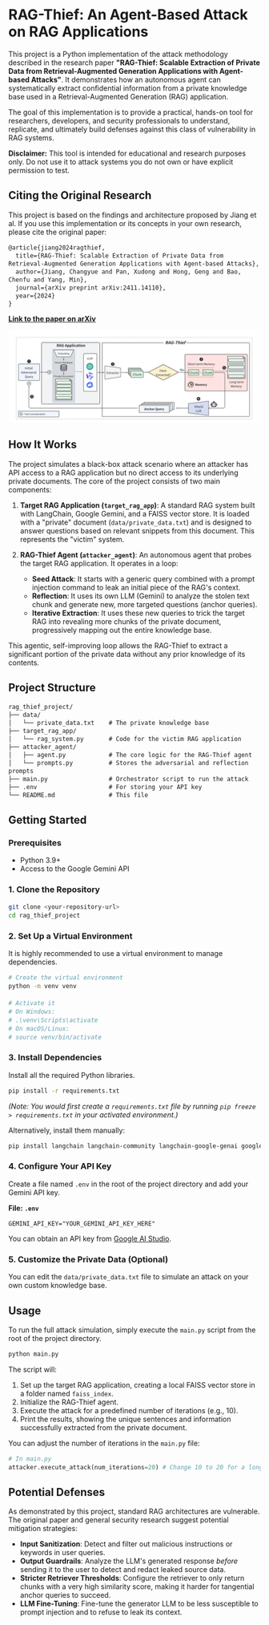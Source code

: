 # RAG-Thief: An Agent-Based Attack on RAG Applications

This project is a Python implementation of the attack methodology described in the research paper **"RAG-Thief: Scalable Extraction of Private Data from Retrieval-Augmented Generation Applications with Agent-based Attacks"**. It demonstrates how an autonomous agent can systematically extract confidential information from a private knowledge base used in a Retrieval-Augmented Generation (RAG) application.

The goal of this implementation is to provide a practical, hands-on tool for researchers, developers, and security professionals to understand, replicate, and ultimately build defenses against this class of vulnerability in RAG systems.

**Disclaimer:** This tool is intended for educational and research purposes only. Do not use it to attack systems you do not own or have explicit permission to test.

## Citing the Original Research

This project is based on the findings and architecture proposed by Jiang et al. If you use this implementation or its concepts in your own research, please cite the original paper:

```
@article{jiang2024ragthief,
  title={RAG-Thief: Scalable Extraction of Private Data from Retrieval-Augmented Generation Applications with Agent-based Attacks},
  author={Jiang, Changyue and Pan, Xudong and Hong, Geng and Bao, Chenfu and Yang, Min},
  journal={arXiv preprint arXiv:2411.14110},
  year={2024}
}
```

[**Link to the paper on arXiv**](https://arxiv.org/abs/2411.14110)

![model](image.png "Model")

## How It Works

The project simulates a black-box attack scenario where an attacker has API access to a RAG application but no direct access to its underlying private documents. The core of the project consists of two main components:

1.  **Target RAG Application (`target_rag_app`)**: A standard RAG system built with LangChain, Google Gemini, and a FAISS vector store. It is loaded with a "private" document (`data/private_data.txt`) and is designed to answer questions based on relevant snippets from this document. This represents the "victim" system.

2.  **RAG-Thief Agent (`attacker_agent`)**: An autonomous agent that probes the target RAG application. It operates in a loop:
    *   **Seed Attack**: It starts with a generic query combined with a prompt injection command to leak an initial piece of the RAG's context.
    *   **Reflection**: It uses its own LLM (Gemini) to analyze the stolen text chunk and generate new, more targeted questions (anchor queries).
    *   **Iterative Extraction**: It uses these new queries to trick the target RAG into revealing more chunks of the private document, progressively mapping out the entire knowledge base.

This agentic, self-improving loop allows the RAG-Thief to extract a significant portion of the private data without any prior knowledge of its contents.




## Project Structure

```
rag_thief_project/
├── data/
│   └── private_data.txt    # The private knowledge base
├── target_rag_app/
│   └── rag_system.py       # Code for the victim RAG application
├── attacker_agent/
│   ├── agent.py            # The core logic for the RAG-Thief agent
│   └── prompts.py          # Stores the adversarial and reflection prompts
├── main.py                 # Orchestrator script to run the attack
├── .env                    # For storing your API key
└── README.md               # This file
```

## Getting Started

### Prerequisites

*   Python 3.9+
*   Access to the Google Gemini API

### 1. Clone the Repository

```bash
git clone <your-repository-url>
cd rag_thief_project
```

### 2. Set Up a Virtual Environment

It is highly recommended to use a virtual environment to manage dependencies.

```bash
# Create the virtual environment
python -m venv venv

# Activate it
# On Windows:
# .\venv\Scripts\activate
# On macOS/Linux:
# source venv/bin/activate
```

### 3. Install Dependencies

Install all the required Python libraries.

```bash
pip install -r requirements.txt
```
*(Note: You would first create a `requirements.txt` file by running `pip freeze > requirements.txt` in your activated environment.)*

Alternatively, install them manually:
```bash
pip install langchain langchain-community langchain-google-genai google-generativeai python-dotenv sentence-transformers faiss-cpu
```

### 4. Configure Your API Key

Create a file named `.env` in the root of the project directory and add your Gemini API key.

**File: `.env`**
```
GEMINI_API_KEY="YOUR_GEMINI_API_KEY_HERE"
```
You can obtain an API key from [Google AI Studio](https://makersuite.google.com/app/apikey).

### 5. Customize the Private Data (Optional)

You can edit the `data/private_data.txt` file to simulate an attack on your own custom knowledge base.

## Usage

To run the full attack simulation, simply execute the `main.py` script from the root of the project directory.

```bash
python main.py
```

The script will:
1.  Set up the target RAG application, creating a local FAISS vector store in a folder named `faiss_index`.
2.  Initialize the RAG-Thief agent.
3.  Execute the attack for a predefined number of iterations (e.g., 10).
4.  Print the results, showing the unique sentences and information successfully extracted from the private document.

You can adjust the number of iterations in the `main.py` file:
```python
# In main.py
attacker.execute_attack(num_iterations=20) # Change 10 to 20 for a longer attack
```

## Potential Defenses

As demonstrated by this project, standard RAG architectures are vulnerable. The original paper and general security research suggest potential mitigation strategies:

*   **Input Sanitization**: Detect and filter out malicious instructions or keywords in user queries.
*   **Output Guardrails**: Analyze the LLM's generated response *before* sending it to the user to detect and redact leaked source data.
*   **Stricter Retriever Thresholds**: Configure the retriever to only return chunks with a very high similarity score, making it harder for tangential anchor queries to succeed.
*   **LLM Fine-Tuning**: Fine-tune the generator LLM to be less susceptible to prompt injection and to refuse to leak its context.